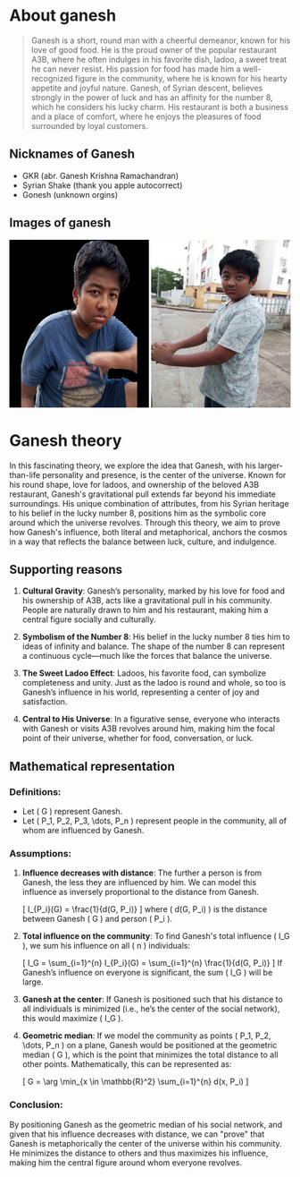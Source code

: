 # About ganesh

>Ganesh is a short, round man with a cheerful demeanor, known for his love of good food. He is the proud owner of the popular restaurant A3B, where he often indulges in his favorite dish, ladoo, a sweet treat he can never resist. His passion for food has made him a well-recognized figure in the community, where he is known for his hearty appetite and joyful nature. Ganesh, of Syrian descent, believes strongly in the power of luck and has an affinity for the number 8, which he considers his lucky charm. His restaurant is both a business and a place of comfort, where he enjoys the pleasures of food surrounded by loyal customers.

## Nicknames of Ganesh

- GKR (abr. Ganesh Krishna Ramachandran)
- Syrian Shake (thank you apple autocorrect)
- Gonesh (unknown orgins)

## Images of ganesh

<img src="_media/ganeshgrab.png"  width="250" height="300">
<img src="_media/ganesh_gangamstyle.png"  width="250" height="300">

# Ganesh theory 

In this fascinating theory, we explore the idea that Ganesh, with his larger-than-life personality and presence, is the center of the universe. Known for his round shape, love for ladoos, and ownership of the beloved A3B restaurant, Ganesh's gravitational pull extends far beyond his immediate surroundings. His unique combination of attributes, from his Syrian heritage to his belief in the lucky number 8, positions him as the symbolic core around which the universe revolves. Through this theory, we aim to prove how Ganesh's influence, both literal and metaphorical, anchors the cosmos in a way that reflects the balance between luck, culture, and indulgence.

## Supporting reasons

1. **Cultural Gravity**: Ganesh’s personality, marked by his love for food and his ownership of A3B, acts like a gravitational pull in his community. People are naturally drawn to him and his restaurant, making him a central figure socially and culturally.
   
2. **Symbolism of the Number 8**: His belief in the lucky number 8 ties him to ideas of infinity and balance. The shape of the number 8 can represent a continuous cycle—much like the forces that balance the universe.

3. **The Sweet Ladoo Effect**: Ladoos, his favorite food, can symbolize completeness and unity. Just as the ladoo is round and whole, so too is Ganesh’s influence in his world, representing a center of joy and satisfaction.

4. **Central to His Universe**: In a figurative sense, everyone who interacts with Ganesh or visits A3B revolves around him, making him the focal point of their universe, whether for food, conversation, or luck.

## Mathematical representation
### Definitions:
- Let \( G \) represent Ganesh.
- Let \( P_1, P_2, P_3, \dots, P_n \) represent people in the community, all of whom are influenced by Ganesh.

### Assumptions:
1. **Influence decreases with distance**: The further a person is from Ganesh, the less they are influenced by him. We can model this influence as inversely proportional to the distance from Ganesh.
   
   \[
   I_{P_i}(G) = \frac{1}{d(G, P_i)}
   \]
   where \( d(G, P_i) \) is the distance between Ganesh \( G \) and person \( P_i \).

2. **Total influence on the community**: To find Ganesh's total influence \( I_G \), we sum his influence on all \( n \) individuals:
   
   \[
   I_G = \sum_{i=1}^{n} I_{P_i}(G) = \sum_{i=1}^{n} \frac{1}{d(G, P_i)}
   \]
   If Ganesh’s influence on everyone is significant, the sum \( I_G \) will be large.

3. **Ganesh at the center**: If Ganesh is positioned such that his distance to all individuals is minimized (i.e., he’s the center of the social network), this would maximize \( I_G \).

4. **Geometric median**: If we model the community as points \( P_1, P_2, \dots, P_n \) on a plane, Ganesh would be positioned at the geometric median \( G \), which is the point that minimizes the total distance to all other points. Mathematically, this can be represented as:

   \[
   G = \arg \min_{x \in \mathbb{R}^2} \sum_{i=1}^{n} d(x, P_i)
   \]

### Conclusion:
By positioning Ganesh as the geometric median of his social network, and given that his influence decreases with distance, we can "prove" that Ganesh is metaphorically the center of the universe within his community. He minimizes the distance to others and thus maximizes his influence, making him the central figure around whom everyone revolves.
